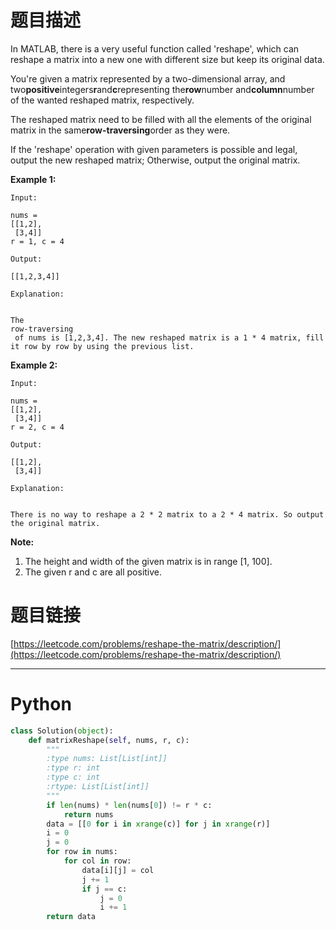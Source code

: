 # 题目描述

In MATLAB, there is a very useful function called 'reshape', which can reshape a matrix into a new one with different size but keep its original data.

You're given a matrix represented by a two-dimensional array, and two**positive**integers**r**and**c**representing the**row**number and**column**number of the wanted reshaped matrix, respectively.

The reshaped matrix need to be filled with all the elements of the original matrix in the same**row-traversing**order as they were.

If the 'reshape' operation with given parameters is possible and legal, output the new reshaped matrix; Otherwise, output the original matrix.

**Example 1:**  


```
Input:
 
nums = 
[[1,2],
 [3,4]]
r = 1, c = 4

Output:
 
[[1,2,3,4]]

Explanation:


The 
row-traversing
 of nums is [1,2,3,4]. The new reshaped matrix is a 1 * 4 matrix, fill it row by row by using the previous list.

```



**Example 2:**  


```
Input:
 
nums = 
[[1,2],
 [3,4]]
r = 2, c = 4

Output:
 
[[1,2],
 [3,4]]

Explanation:


There is no way to reshape a 2 * 2 matrix to a 2 * 4 matrix. So output the original matrix.

```



**Note:**  


1. The height and width of the given matrix is in range \[1, 100\].
2. The given r and c are all positive.

# 题目链接

[https://leetcode.com/problems/reshape-the-matrix/description/](https://leetcode.com/problems/reshape-the-matrix/description/)

---

# Python

```python
class Solution(object):
    def matrixReshape(self, nums, r, c):
        """
        :type nums: List[List[int]]
        :type r: int
        :type c: int
        :rtype: List[List[int]]
        """
        if len(nums) * len(nums[0]) != r * c:
            return nums
        data = [[0 for i in xrange(c)] for j in xrange(r)]
        i = 0
        j = 0
        for row in nums:
            for col in row:
                data[i][j] = col
                j += 1
                if j == c:
                    j = 0
                    i += 1
        return data
```



